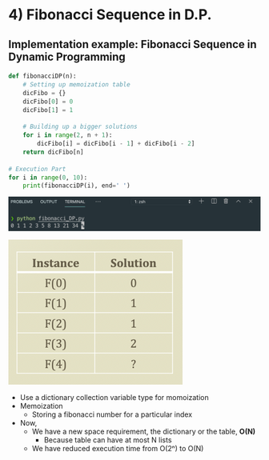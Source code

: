 # 4\) Fibonacci Sequence in D.P.

## Implementation example: Fibonacci Sequence in Dynamic Programming

```python
def fibonacciDP(n):
    # Setting up memoization table
    dicFibo = {}
    dicFibo[0] = 0
    dicFibo[1] = 1
    
    # Building up a bigger solutions
    for i in range(2, n + 1):
        dicFibo[i] = dicFibo[i - 1] + dicFibo[i - 2]
    return dicFibo[n]
    
# Execution Part
for i in range(0, 10):
    print(fibonacciDP(i), end=' ')
```

![](.gitbook/assets/image%20%287%29.png)

![](.gitbook/assets/image%20%282%29.png)

* Use a dictionary collection variable type for momoization 
* Memoization
  * Storing a fibonacci number for a particular index
* Now,
  * We have a new space requirement, the dictionary or the table, **O\(N\)**
    * Because table can have at most N lists
  * We have reduced execution time from O\(2ⁿ\) to O\(N\)

